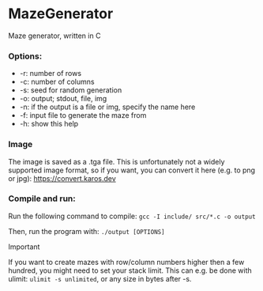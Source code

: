 # MazeGenerator
Maze generator, written in C

### Options:
- -r: number of rows
- -c: number of columns
- -s: seed for random generation
- -o: output; stdout, file, img
- -n: if the output is a file or img, specify the name here
- -f: input file to generate the maze from
- -h: show this help

### Image
The image is saved as a .tga file. This is unfortunately not a widely supported image format, so if you want, you can convert it here (e.g. to png or jpg): https://convert.karos.dev

### Compile and run:
Run the following command to compile: ```gcc -I include/ src/*.c -o output```

Then, run the program with: ```./output [OPTIONS]```

> [!IMPORTANT]
> If you want to create mazes with row/column numbers higher then a few hundred, you might need to set your stack limit.
> This can e.g. be done with ulimit: ```ulimit -s unlimited```, or any size in bytes after -s.
